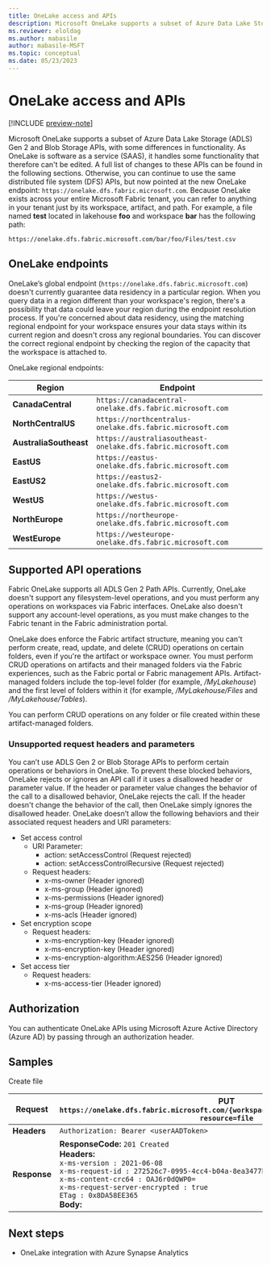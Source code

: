 ```yaml
---
title: OneLake access and APIs
description: Microsoft OneLake supports a subset of Azure Data Lake Storage (ADLS) Gen 2 and Blob Storage APIs. Learn about the differences.
ms.reviewer: eloldag
ms.author: mabasile
author: mabasile-MSFT
ms.topic: conceptual
ms.date: 05/23/2023
---
```


# OneLake access and APIs

[!INCLUDE [preview-note](../includes/preview-note.md)]

Microsoft OneLake supports a subset of Azure Data Lake Storage (ADLS) Gen 2 and Blob Storage APIs, with some differences in functionality. As OneLake is software as a service (SAAS), it handles some functionality that therefore can't be edited. A full list of changes to these APIs can be found in the following sections. Otherwise, you can continue to use the same distributed file system (DFS) APIs, but now pointed at the new OneLake endpoint: `https://onelake.dfs.fabric.microsoft.com`. Because OneLake exists across your entire Microsoft Fabric tenant, you can refer to anything in your tenant just by its workspace, artifact, and path. For example, a file named **test** located in lakehouse **foo** and workspace **bar** has the following path:

```http
https://onelake.dfs.fabric.microsoft.com/bar/foo/Files/test.csv
```

## OneLake endpoints

OneLake’s global endpoint (`https://onelake.dfs.fabric.microsoft.com`) doesn't currently guarantee data residency in a particular region. When you query data in a region different than your workspace's region, there's a possibility that data could leave your region during the endpoint resolution process. If you're concerned about data residency, using the matching regional endpoint for your workspace ensures your data stays within its current region and doesn't cross any regional boundaries. You can discover the correct regional endpoint by checking the region of the capacity that the workspace is attached to.

OneLake regional endpoints:

| **Region** | **Endpoint** |
|---|---|
| **CanadaCentral** | `https://canadacentral-onelake.dfs.fabric.microsoft.com` |
| **NorthCentralUS** | `https://northcentralus-onelake.dfs.fabric.microsoft.com` |
| **AustraliaSoutheast** | `https://australiasoutheast-onelake.dfs.fabric.microsoft.com` |
| **EastUS** | `https://eastus-onelake.dfs.fabric.microsoft.com` |
| **EastUS2** | `https://eastus2-onelake.dfs.fabric.microsoft.com` |
| **WestUS** | `https://westus-onelake.dfs.fabric.microsoft.com` |
| **NorthEurope** | `https://northeurope-onelake.dfs.fabric.microsoft.com` |
| **WestEurope** | `https://westeurope-onelake.dfs.fabric.microsoft.com` |

## Supported API operations

Fabric OneLake supports all ADLS Gen 2 Path APIs. Currently, OneLake doesn't support any filesystem-level operations, and you must perform any operations on workspaces via Fabric interfaces. OneLake also doesn't support any account-level operations, as you must make changes to the Fabric tenant in the Fabric administration portal.

OneLake does enforce the Fabric artifact structure, meaning you can't perform create, read, update, and delete (CRUD) operations on certain folders, even if you're the artifact or workspace owner. You must perform CRUD operations on artifacts and their managed folders via the Fabric experiences, such as the Fabric portal or Fabric management APIs. Artifact-managed folders include the top-level folder (for example, */MyLakehouse*) and the first level of folders within it (for example, */MyLakehouse/Files* and */MyLakehouse/Tables*).

You can perform CRUD operations on any folder or file created within these artifact-managed folders.

### Unsupported request headers and parameters

You can’t use ADLS Gen 2 or Blob Storage APIs to perform certain operations or behaviors in OneLake. To prevent these blocked behaviors, OneLake rejects or ignores an API call if it uses a disallowed header or parameter value. If the header or parameter value changes the behavior of the call to a disallowed behavior, OneLake rejects the call. If the header doesn't change the behavior of the call, then OneLake simply ignores the disallowed header. OneLake doesn’t allow the following behaviors and their associated request headers and URI parameters:

- Set access control
  - URI Parameter:
    - action: setAccessControl (Request rejected)
    - action: setAccessControlRecursive (Request rejected)
  - Request headers:
    - x-ms-owner (Header ignored)
    - x-ms-group (Header ignored)
    - x-ms-permissions (Header ignored)
    - x-ms-group (Header ignored)
    - x-ms-acls (Header ignored)
- Set encryption scope
  - Request headers:
    - x-ms-encryption-key (Header ignored)
    - x-ms-encryption-key (Header ignored)
    - x-ms-encryption-algorithm:AES256 (Header ignored)
- Set access tier
  - Request headers:
    - x-ms-access-tier (Header ignored)

## Authorization

You can authenticate OneLake APIs using Microsoft Azure Active Directory (Azure AD) by passing through an authorization header.

## Samples

Create file

| **Request** | **PUT `https://onelake.dfs.fabric.microsoft.com/{workspaceId}/{artifactId}/Files/sample?resource=file`** |
|---|---|
| **Headers** | `Authorization: Bearer <userAADToken>` |
| **Response** | **ResponseCode:** `201 Created`<br>**Headers:**<br>`x-ms-version : 2021-06-08`<br>`x-ms-request-id : 272526c7-0995-4cc4-b04a-8ea3477bc67b`<br>`x-ms-content-crc64 : OAJ6r0dQWP0=`<br>`x-ms-request-server-encrypted : true`<br>`ETag : 0x8DA58EE365`<br>**Body:** |

## Next steps

- OneLake integration with Azure Synapse Analytics
